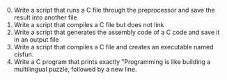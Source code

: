 0. Write a script that runs a C file through the preprocessor and save the result into another file
1. Write a script that compiles a C file but does not link
2. Write a script that generates the assembly code of a C code and save it in an output file
3. Write a script that compiles a C file and creates an executable named cisfun.
4. Write a C program that prints exactly "Programming is like building a multilingual puzzle, followed by a new line.
